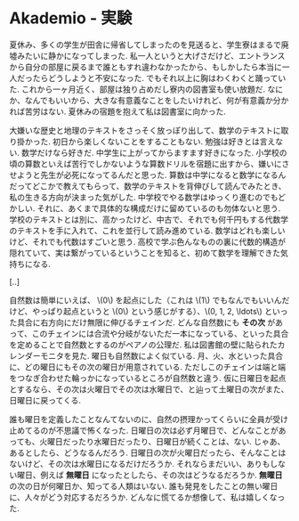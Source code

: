 # Akademio - 実験

夏休み、多くの学生が田舎に帰省してしまったのを見送ると、学生寮はまるで廃墟みたいに静かになってしまった.
私一人というと大げさだけど、エントランスから自分の部屋に戻るまで誰ともすれ違わなかったから、もしかしたら本当に一人だったらどうしようと不安になった.
でもそれ以上に胸はわくわくと踊っていた.
これから一ヶ月近く、部屋は独り占めだし寮内の図書室も使い放題だ.
なにか、なんでもいいから、大きな有意義なことをしたいけれど、何が有意義か分かれば苦労はない.
夏休みの宿題を抱えて私は図書室に向かった.

大嫌いな歴史と地理のテキストをさっそく放っぽり出して、数学のテキストに取り掛かった.
初日から楽しくないことをすることもない.
勉強は好きとは言えない.
数学だけなら好きだ.
中学生に上がってからますます好きになった.
小学校の頃の算数といえば苦行でしかないような算数ドリルを宿題に出すから、嫌いにさせようと先生が必死になってるんだと思った.
算数は中学になると数学になるんだってどこかで教えてもらって、数学のテキストを背伸びして読んでみたとき、私の生きる方向が決まった気がした.
中学校でやる数学はゆっくり進むのでもどかしい.
それに、あくまで具体的な構成だけに留めているのも勿体ないと思う.
学校のテキストとは別に、高かったけど、中古で、それでも何千円もする代数学のテキストを手に入れて、これを並行して読み進めている.
数学はどれも楽しいけど、それでも代数はすごいと思う.
高校で学ぶ色んなものの裏に代数的構造が隠れていて、実は繋がっているということを知ると、初めて数学を理解できた気持ちになる.


[..]


自然数は簡単にいえば、 \\(0\\) を起点にした（これは \\(1\\) でもなんでもいいんだけど、やっぱり起点というと \\(0\\) という感じがする）、\\(0, 1, 2, \ldots\\) といった具合に右方向にだけ無限に伸びるチェインだ.
どんな自然数にも **その次** があって、このチェインには合流や分岐がないただ一本になっている、といった具合を定めることで自然数とするのがペアノの公理だ.
私は図書館の壁に貼られたカレンダーモニタを見た.
曜日も自然数によく似ている.
月、火、水といった具合に、どの曜日にもその次の曜日が用意されている.
ただしこのチェインは端と端をつなぎ合わせた輪っかになっているところが自然数と違う.
仮に日曜日を起点とするなら、その次は火曜日でその次は水曜日で、と辿って土曜日の次がまた、日曜日に戻ってくる.

誰も曜日を定義したことなんてないのに、自然の摂理かってくらいに全員が受け止めてるのが不思議で怖くなった.
日曜日の次は必ず月曜日で、どんなことがあっても、火曜日だったり水曜日だったり、日曜日が続くことは、ない.
じゃあ、あるとしたら、どうなるんだろう.
日曜日の次が火曜日だったら、そんなことはないけど、その次は水曜日になるだけだろうか.
それならまだいい、ありもしない曜日、例えば **無曜日** になったとしたら、その次はどうなるだろうか.
**無曜日** の次の日が何曜日か、知ってる人類はいない.
誰も発見をしたことの無い曜日に、人々がどう対応するだろうか.
どんなに慌てるか想像して、私は嬉しくなった.

<!--

カレンダーがどうやって曜日を取得しているか知らなかったけど、それはすぐに分かった.
祝日法APIなんかと同じところから取得できるようだ.
おそらく裏のデータベースも同じだろう.
このAPIは重要な割に軽いAPIなので、サーバ施設は政府のものだけど、なんと保守は民間に任されている.
侵入も容易だった.
試しに書換えてみたが、これは想像できたことだけど、すぐに元の値に上書きされていた.
冗長構成で自己修復機能を持たせているようだ.
だからこそ不正アクセス検出がぬるいと踏んだわけだ.

-->
